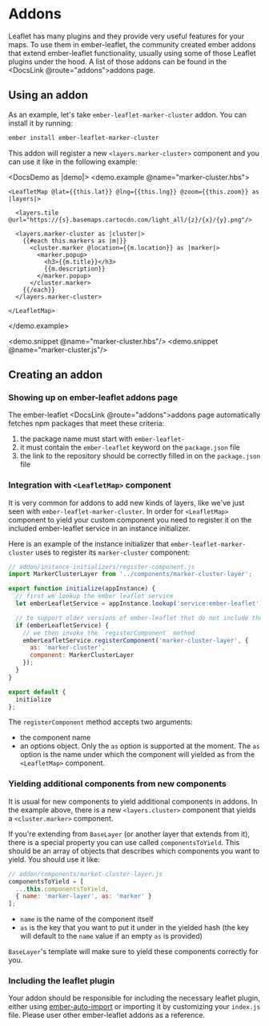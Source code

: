# Addons

Leaflet has many plugins and they provide very useful features for your maps.
To use them in ember-leaflet, the community created ember addons that extend ember-leaflet
functionality, usually using some of those Leaflet plugins under the hood. A list of those addons can be found
in the <DocsLink @route="addons">addons page</DocsLink>.

## Using an addon

As an example, let's take `ember-leaflet-marker-cluster` addon. You can install it by running:

```bash
ember install ember-leaflet-marker-cluster
```

This addon will register a new `<layers.marker-cluster>` component and you can use it like in the following example:

<DocsDemo as |demo|>
  <demo.example @name="marker-cluster.hbs">

    <LeafletMap @lat={{this.lat}} @lng={{this.lng}} @zoom={{this.zoom}} as |layers|>

      <layers.tile @url="https://{s}.basemaps.cartocdn.com/light_all/{z}/{x}/{y}.png"/>

      <layers.marker-cluster as |cluster|>
        {{#each this.markers as |m|}}
          <cluster.marker @location={{m.location}} as |marker|>
            <marker.popup>
              <h3>{{m.title}}</h3>
              {{m.description}}
            </marker.popup>
          </cluster.marker>
        {{/each}}
      </layers.marker-cluster>

    </LeafletMap>

  </demo.example>

  <demo.snippet @name="marker-cluster.hbs"/>
  <demo.snippet @name="marker-cluster.js"/>
</DocsDemo>

## Creating an addon

### Showing up on ember-leaflet addons page

The ember-leaflet <DocsLink @route="addons">addons page</DocsLink> automatically fetches npm packages that meet
these criteria:

1. the package name must start with `ember-leaflet-`
2. it must contain the `ember-leaflet` keyword on the `package.json` file
3. the link to the repository should be correctly filled in on the `package.json` file

### Integration with `<LeafletMap>` component

It is very common for addons to add new kinds of layers, like we've just seen with
`ember-leaflet-marker-cluster`. In order for `<LeafletMap>` component to yield your custom component
you need to register it on the included ember-leaflet service in an instance initializer.

Here is an example of the instance initializer that `ember-leaflet-marker-cluster` uses
to register its `marker-cluster` component:

```js
// addon/instance-initializers/register-component.js
import MarkerClusterLayer from '../components/marker-cluster-layer';

export function initialize(appInstance) {
  // first we lookup the ember leaflet service
  let emberLeafletService = appInstance.lookup('service:ember-leaflet');

  // to support older versions of ember-leaflet that do not include the service, we add a guard here
  if (emberLeafletService) {
    // we then invoke the `registerComponent` method
    emberLeafletService.registerComponent('marker-cluster-layer', {
      as: 'marker-cluster',
      component: MarkerClusterLayer
    });
  }
}

export default {
  initialize
};
```

The `registerComponent` method accepts two arguments:

- the component name
- an options object. Only the `as` option is supported at the moment. The `as` option is the name
  under which the component will yielded as from the `<LeafletMap>` component.

### Yielding additional components from new components

It is usual for new components to yield additional components in addons. In the example above, there is a
new `<layers.cluster>` component that yields a `<cluster.marker>` component.

If you're extending from `BaseLayer` (or another layer that extends from it), there is a special property you can
use called `componentsToYield`. This should be an array of objects that describes which components you
want to yield. You should use it like:

```js
// addon/components/market-cluster-layer.js
componentsToYield = [
  ...this.componentsToYield,
  { name: 'marker-layer', as: 'marker' }
];
```

- `name` is the name of the component itself
- `as` is the key that you want to put it under in the yielded hash (the key will default to the `name` value if an empty `as` is provided)

`BaseLayer`'s template will make sure to yield these components correctly for you.

### Including the leaflet plugin

Your addon should be responsible for including the necessary leaflet plugin, either using
[ember-auto-import](https://github.com/ef4/ember-auto-import) or importing it by customizing your `index.js` file.
Please user other ember-leaflet addons as a reference.
